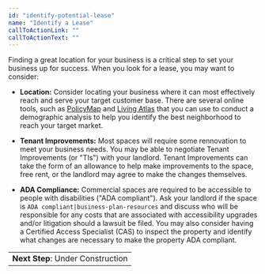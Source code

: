 ```yaml
---
id: "identify-potential-lease"
name: "Identify a Lease"
callToActionLink: ""
callToActionText: ""
---
```


Finding a great location for your business is a critical step to set your business up for success. When you look for a lease, you may want to consider:

- **Location:** Consider locating your business where it can most effectively reach and serve your target customer base. There are several online tools, such as [PolicyMap](https://www.policymap.com/) and [Living Atlas](https://livingatlas.arcgis.com/en/home/) that you can use to conduct a demographic analysis to help you identify the best neighborhood to reach your target market.

- **Tenant Improvements:** Most spaces will require some rennovation to meet your business needs. You may be able to negotiate Tenant Improvements (or "TIs") with your landlord. Tenant Improvements can take the form of an allowance to help make improvements to the space, free rent, or the landlord may agree to make the changes themselves.

- **ADA Compliance:** Commercial spaces are required to be accessible to people with disabilities ("ADA compliant"). Ask your landlord if the space is `ADA compliant|business-plan-resources`
 and discuss who will be responsible for any costs that are associated with accessibility upgrades and/or litigation should a lawsuit be filed. You may also consider having a Certified Access Specialist (CAS) to inspect the property and identify what changes are necessary to make the property ADA compliant.

||
|---|
| **Next Step**: Under Construction|
